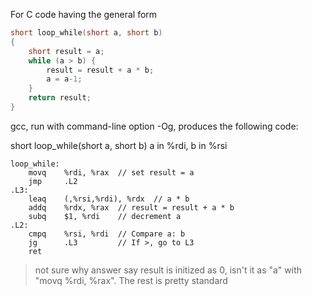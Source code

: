 For C code having the general form

```c
short loop_while(short a, short b)
{
    short result = a;
    while (a > b) {
        result = result + a * b;
        a = a-1;
    }
    return result;
}
```

gcc, run with command-line option -Og, produces the following code:

short loop_while(short a, short b)
a in %rdi, b in %rsi

```assembly
loop_while:
    movq    %rdi, %rax  // set result = a
    jmp     .L2
.L3:
    leaq    (,%rsi,%rdi), %rdx  // a * b
    addq    %rdx, %rax  // result = result + a * b
    subq    $1, %rdi    // decrement a
.L2:
    cmpq    %rsi, %rdi  // Compare a: b
    jg      .L3         // If >, go to L3
    ret
```

> not sure why answer say result is initized as 0, isn't it as "a" with "movq    %rdi, %rax". The rest is pretty standard